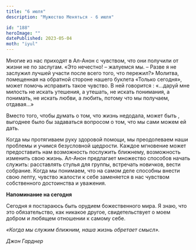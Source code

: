 ```yaml
---
title: "6 июля"
description: "Мужество Меняться - 6 июля"

id: "188"
heroImage: ""
datePublished: 2023-05-04
moth: "iyul"
---
```


Многие из нас приходят в Ал-Анон с чувством, что они получили от жизни не по
заслугам. «Это нечестно! – жалуемся мы. – Разве я не заслужил лучшей участи
после всего того, что пережил?» Молитва, помещенная на обратной стороне нашего
буклета «Только сегодня», может помочь исправить такое чувство. В ней
говорится : «…даруй мне милость не искать утешения, а утешать, не искать
понимания, а понимать, не искать любви, а любить, потому что мы получаем,
отдавая…»

Вместо того, чтобы думать о том, что жизнь недодала, может быть , выгоднее
было бы задаваться вопросом о том, что мы сами можем ей дать.

Когда мы протягиваем руку здоровой помощи, мы преодолеваем наши проблемы и
учимся безусловной щедрости. Каждое мгновение может предоставить нам
возможность послужить ближнему, возможность изменить свою жизнь. Ал-Анон
предлагает множество способов начать служить: расставлять стулья для группы,
встречать новичков, вести собрание. Когда мы понимаем, что на самом деле
способны внести свою лепту, чувство жалости к себе заменяется в нас чувством
собственного достоинства и уважения.

**Напоминание на сегодня**

Сегодня я постараюсь быть орудием божественного мира. Я знаю, что это
обязательство, как никакое другое, свидетельствует о моем добром и любящем
отношении к самому себе.

_«Когда мы служим ближним, наша жизнь обретает смысл»._

_Джон Гарднер_
